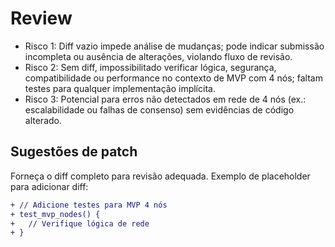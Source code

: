 # Review
- Risco 1: Diff vazio impede análise de mudanças; pode indicar submissão incompleta ou ausência de alterações, violando fluxo de revisão.
- Risco 2: Sem diff, impossibilitado verificar lógica, segurança, compatibilidade ou performance no contexto de MVP com 4 nós; faltam testes para qualquer implementação implícita.
- Risco 3: Potencial para erros não detectados em rede de 4 nós (ex.: escalabilidade ou falhas de consenso) sem evidências de código alterado.

## Sugestões de patch
Forneça o diff completo para revisão adequada. Exemplo de placeholder para adicionar diff:

```diff
+ // Adicione testes para MVP 4 nós
+ test_mvp_nodes() {
+   // Verifique lógica de rede
+ }
```